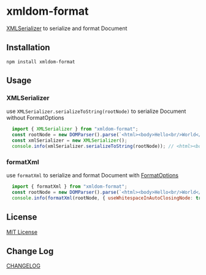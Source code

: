 # xmldom-format

[XMLSerializer](https://developer.mozilla.org/en-US/docs/Web/API/XMLSerializer) to serialize and format Document  

## Installation

```shell
npm install xmldom-format
```

## Usage

### XMLSerializer

use `XMLSerializer.serializeToString(rootNode)` to serialize Document without FormatOptions

```js
  import { XMLSerializer } from "xmldom-format";
  const rootNode = new DOMParser().parse(`<html><body>Hello<br/>World</body></html>`);
  const xmlSerializer = new XMLSerializer();
  console.info(xmlSerializer.serializeToString(rootNode)); // <html><body>Hello<br/>World</body></html>
```


### formatXml

use `formatXml` to serialize and format Document with [FormatOptions](./src/serializer/formatOptions.ts)

```js
  import { formatXml } from "xmldom-format";
  const rootNode = new DOMParser().parse(`<html><body>Hello<br/>World</body></html>`);
  console.info(formatXml(rootNode, { useWhitespaceInAutoClosingNode: true})); // <html><body>Hello<br />World</body></html>
```

## License

[MIT License](LICENSE)

## Change Log

[CHANGELOG](CHANGELOG.md)
